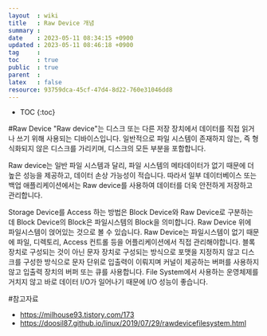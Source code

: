 ```yaml
---
layout  : wiki
title   : Raw Device 개념
summary : 
date    : 2023-05-11 08:34:15 +0900
updated : 2023-05-11 08:46:18 +0900
tag     : 
toc     : true
public  : true
parent  : 
latex   : false
resource: 93759dca-45cf-47d4-8d22-760e31046dd8
---
```

* TOC
{:toc}

#Raw Device
"Raw device"는 디스크 또는 다른 저장 장치에서 데이터를 직접 읽거나 쓰기 위해 사용되는 디바이스입니다. 일반적으로 파일 시스템이 존재하지 않는, 즉 형식화되지 않은 디스크를 가리키며, 디스크의 모든 부분을 포함합니다.


Raw device는 일반 파일 시스템과 달리, 파일 시스템의 메타데이터가 없기 때문에 더 높은 성능을 제공하고, 데이터 손상 가능성이 적습니다. 따라서 일부 데이터베이스 또는 백업 애플리케이션에서는 Raw device를 사용하여 데이터를 더욱 안전하게 저장하고 관리합니다.

Storage Device를 Access 하는 방법은 Block Device와 Raw Device로 구분하는데 Block Device의 Block은 파일시스템의 Block을 의미합니다. Raw Device 위에 파일시스템이 얹어있는 것으로 볼 수 있습니다. Raw Device는 파일시스템이 없기 때문에 파일, 디렉토리, Access 컨트롤 등을 어플리케이션에서 직접 관리해야합니다. 블록 장치로 구성되는 것이 아닌 문자 장치로 구성되는 방식으로 포맷을 지정하지 않고 디스크를 구성한 방식으로 문자 단위로 입출력이 이뤄지며 커널이 제공하는 버퍼를 사용하지 않고 입출력 장치의 버퍼 또는 큐를 사용합니다. File System에서 사용하는 운영체제를 거치지 않고 바로 데이터 I/O가 일어나기 때문에 I/O 성능이 좋습니다.

#참고자료
* <https://milhouse93.tistory.com/173>
* <https://doosil87.github.io/linux/2019/07/29/rawdevicefilesystem.html>
